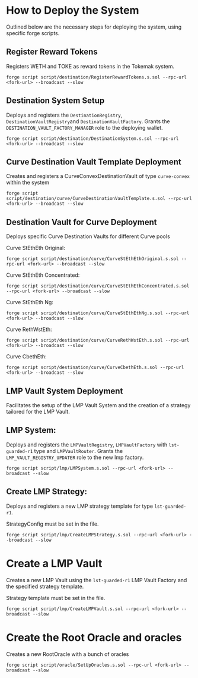 # How to Deploy the System

Outlined below are the necessary steps for deploying the system, using specific forge scripts.

## Register Reward Tokens

Registers WETH and TOKE as reward tokens in the Tokemak system.

```shell
forge script script/destination/RegisterRewardTokens.s.sol --rpc-url <fork-url> --broadcast --slow
```

## Destination System Setup

Deploys and registers the `DestinationRegistry`, `DestinationVaultRegistry`and `DestinationVaultFactory`.
Grants the `DESTINATION_VAULT_FACTORY_MANAGER` role to the deploying wallet.

```shell
forge script script/destination/DestinationSystem.s.sol --rpc-url <fork-url> --broadcast --slow
```

## Curve Destination Vault Template Deployment

Creates and registers a CurveConvexDestinationVault of type `curve-convex` within the system

```shell
forge script script/destination/curve/CurveDestinationVaultTemplate.s.sol --rpc-url <fork-url> --broadcast --slow
```

## Destination Vault for Curve Deployment

Deploys specific Curve Destination Vaults for different Curve pools

Curve StEthEth Original:

```shell
forge script script/destination/curve/CurveStEthEthOriginal.s.sol --rpc-url <fork-url> --broadcast --slow
```

Curve StEthEth Concentrated:

```shell
forge script script/destination/curve/CurveStEthEthConcentrated.s.sol --rpc-url <fork-url> --broadcast --slow
```

Curve StEthEth Ng:

```shell
forge script script/destination/curve/CurveStEthEthNg.s.sol --rpc-url <fork-url> --broadcast --slow
```

Curve RethWstEth:

```shell
forge script script/destination/curve/CurveRethWstEth.s.sol --rpc-url <fork-url> --broadcast --slow
```

Curve CbethEth:

```shell
forge script script/destination/curve/CurveCbethEth.s.sol --rpc-url <fork-url> --broadcast --slow
```

## LMP Vault System Deployment

Facilitates the setup of the LMP Vault System and the creation of a strategy tailored for the LMP Vault.

## LMP System:

Deploys and registers the `LMPVaultRegistry`, `LMPVaultFactory` with `lst-guarded-r1` type and `LMPVaultRouter`.
Grants the `LMP_VAULT_REGISTRY_UPDATER` role to the new lmp factory.

```shell
forge script script/lmp/LMPSystem.s.sol --rpc-url <fork-url> --broadcast --slow
```

## Create LMP Strategy:

Deploys and registers a new LMP strategy template for type `lst-guarded-r1`.

StrategyConfig must be set in the file.

```shell
forge script script/lmp/CreateLMPStrategy.s.sol --rpc-url <fork-url> --broadcast --slow
```

# Create a LMP Vault

Creates a new LMP Vault using the `lst-guarded-r1` LMP Vault Factory and the specified strategy template.

Strategy template must be set in the file.

```shell
forge script script/lmp/CreateLMPVault.s.sol --rpc-url <fork-url> --broadcast --slow
```

# Create the Root Oracle and oracles

Creates a new RootOracle with a bunch of oracles

```shell
forge script script/oracle/SetUpOracles.s.sol --rpc-url <fork-url> --broadcast --slow
```
